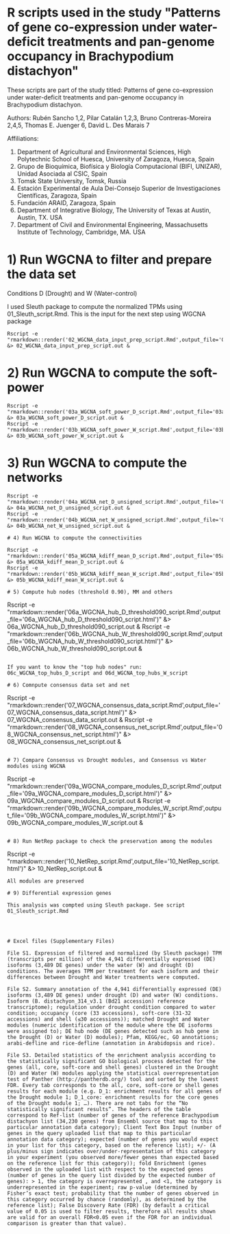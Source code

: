 # R scripts used in the study "Patterns of gene co-expression under water-deficit treatments and pan-genome occupancy in Brachypodium distachyon"


These scripts are part of the study titled: Patterns of gene co-expression under water-deficit treatments and pan-genome occupancy in Brachypodium distachyon.

Authors: Rubén Sancho 1,2, Pilar Catalán 1,2,3, Bruno Contreras-Moreira 2,4,5, Thomas E. Juenger 6, David L. Des Marais 7

Affiliations:

1. Department of Agricultural and Environmental Sciences, High Polytechnic School of Huesca, University of Zaragoza, Huesca, Spain
2. Grupo de Bioquímica, Biofísica y Biología Computacional (BIFI, UNIZAR), Unidad Asociada al CSIC, Spain
3. Tomsk State University, Tomsk, Russia
4. Estación Experimental de Aula Dei-Consejo Superior de Investigaciones Científicas, Zaragoza, Spain
5. Fundación ARAID, Zaragoza, Spain
6. Department of Integrative Biology, The University of Texas at Austin, Austin, TX. USA
7. Department of Civil and Environmental Engineering, Massachusetts Institute of Technology, Cambridge, MA. USA


# 1) Run WGCNA to filter and prepare the data set

Conditions D (Drought) and W (Water-control)

I used Sleuth package to compute the normalized TPMs using 01_Sleuth_script.Rmd. This is the input for the next step using WGCNA package
```
Rscript -e "rmarkdown::render('02_WGCNA_data_input_prep_script.Rmd',output_file='02_WGCNA_data_input_prep_script.html')" &> 02_WGCNA_data_input_prep_script.out &
```

# 2) Run WGCNA to compute the soft-power

```
Rscript -e "rmarkdown::render('03a_WGCNA_soft_power_D_script.Rmd',output_file='03a_WGCNA_soft_power_D_script.html')" &> 03a_WGCNA_soft_power_D_script.out &
Rscript -e "rmarkdown::render('03b_WGCNA_soft_power_W_script.Rmd',output_file='03b_WGCNA_soft_power_W_script.html')" &> 03b_WGCNA_soft_power_W_script.out &
```

# 3) Run WGCNA to compute the networks

```
Rscript -e "rmarkdown::render('04a_WGCNA_net_D_unsigned_script.Rmd',output_file='04a_WGCNA_net_D_unsigned_script.html')" &> 04a_WGCNA_net_D_unsigned_script.out &
Rscript -e "rmarkdown::render('04b_WGCNA_net_W_unsigned_script.Rmd',output_file='04b_WGCNA_net_W_unsigned_script.html')" &> 04b_WGCNA_net_W_unsigned_script.out &

# 4) Run WGCNA to compute the connectivities

Rscript -e "rmarkdown::render('05a_WGCNA_kdiff_mean_D_script.Rmd',output_file='05a_WGCNA_kdiff_mean_D_script.html')" &> 05a_WGCNA_kdiff_mean_D_script.out &
Rscript -e "rmarkdown::render('05b_WGCNA_kdiff_mean_W_script.Rmd',output_file='05b_WGCNA_kdiff_mean_W_script.html')" &> 05b_WGCNA_kdiff_mean_W_script.out &

# 5) Compute hub nodes (threshold 0.90), MM and others

```
Rscript -e "rmarkdown::render('06a_WGCNA_hub_D_threshold090_script.Rmd',output_file='06a_WGCNA_hub_D_threshold090_script.html')" &> 06a_WGCNA_hub_D_threshold090_script.out &
Rscript -e "rmarkdown::render('06b_WGCNA_hub_W_threshold090_script.Rmd',output_file='06b_WGCNA_hub_W_threshold090_script.html')" &> 06b_WGCNA_hub_W_threshold090_script.out &
```

If you want to know the "top hub nodes" run: 06c_WGCNA_top_hubs_D_script and 06d_WGCNA_top_hubs_W_script

# 6) Comnpute consensus data set and net

```
Rscript -e "rmarkdown::render('07_WGCNA_consensus_data_script.Rmd',output_file='07_WGCNA_consensus_data_script.html')" &> 07_WGCNA_consensus_data_script.out &
Rscript -e "rmarkdown::render('08_WGCNA_consensus_net_script.Rmd',output_file='08_WGCNA_consensus_net_script.html')" &> 08_WGCNA_consensus_net_script.out &
```

# 7) Compare Consensus vs Drought modules, and Consensus vs Water modules using WGCNA

```
Rscript -e "rmarkdown::render('09a_WGCNA_compare_modules_D_script.Rmd',output_file='09a_WGCNA_compare_modules_D_script.html')" &> 09a_WGCNA_compare_modules_D_script.out &
Rscript -e "rmarkdown::render('09b_WGCNA_compare_modules_W_script.Rmd',output_file='09b_WGCNA_compare_modules_W_script.html')" &> 09b_WGCNA_compare_modules_W_script.out &
```

# 8) Run NetRep package to check the preservation among the modules

```
Rscript -e "rmarkdown::render('10_NetRep_script.Rmd',output_file='10_NetRep_script.html')" &> 10_NetRep_script.out &
```
All modules are preserved

# 9) Differential expression genes

This analysis was compted using Sleuth package. See script 01_Sleuth_script.Rmd




# Excel files (Supplementary Files)

File S1. Expression of filtered and normalized (by Sleuth package) TPM (transcripts per million) of the 4,941 differentially expressed (DE) isoforms (3,489 DE genes) under the water (W) and drought (D) conditions. The averages TPM per treatment for each isoform and their differences between Drought and Water treatments were computed.

File S2. Summary annotation of the 4,941 differentially expressed (DE) isoforms (3,489 DE genes) under drought (D) and water (W) conditions. Isoform (B. distachyon_314_v3.1 (Bd21 accession) reference transcriptome); regulation under drought condition compared to water condition; occupancy (core (33 accessions), soft-core (31-32 accessions) and shell (≤30 accessions)); matched Drought and Water modules (numeric identification of the module where the DE isoforms were assigned to); DE hub node (DE genes detected such as hub gene in the Drought (D) or Water (D) modules); Pfam, KEGG/ec, GO annotations; arabi-defline and rice-defline (annotation in Arabidopsis and rice).

File S3. Detailed statistics of the enrichment analysis according to the statistically significant GO biological process detected for the genes (all, core, soft-core and shell genes) clustered in the Drought (D) and Water (W) modules applying the statistical overrepresentation test of Panther (http://pantherdb.org/) tool and sorted by the lowest FDR. Every tab corresponds to the all, core, soft-core or shell genes results for each module (e.g. D_1: enrichment results for all genes of the Drought module 1; D_1_core: enrichment results for the core genes of the Drought module 1; …). There are not tabs for the “No statistically significant results”. The headers of the table correspond to Ref-list (number of genes of the reference Brachypodium distachyon list (34,230 genes) from Ensembl source that map to this particular annotation data category); Client Text Box Input (number of genes in the query uploaded list that map to this particular annotation data category); expected (number of genes you would expect in your list for this category, based on the reference list); +/- (A plus/minus sign indicates over/under-representation of this category in your experiment (you observed more/fewer genes than expected based on the reference list for this category)); fold Enrichment (genes observed in the uploaded list with respect to the expected genes (number of genes in the query list divided by the expected number of genes): > 1, the category is overrepresented , and <1, the category is underrepresented in the experiment; raw p-value (determined by Fisher’s exact test; probability that the number of genes observed in this category occurred by chance (randomly), as determined by the reference list); False Discovery Rate (FDR) (by default a critical value of 0.05 is used to filter results, therefore all results shown are valid for an overall FDR<0.05 even if the FDR for an individual comparison is greater than that value).

